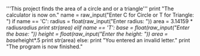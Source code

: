 '''This project finds the area of a circle and or a triangle'''
print "The calculator is now on."
name = raw_input("Enter C for Circle or T for Triangle: ")
if name == 'C':
  radius = float(raw_input("Enter radius: "))
  area = 3.14159 * radius*radius
  print str(area)
elif name == 'T':
  base = float(raw_input("Enter the base: "))
  height = float(raw_input("Enter the height: "))
  area = base*height*.5
  print str(area)
else: 
  print "You entered an invalid letter."
print "The program is now finished."
